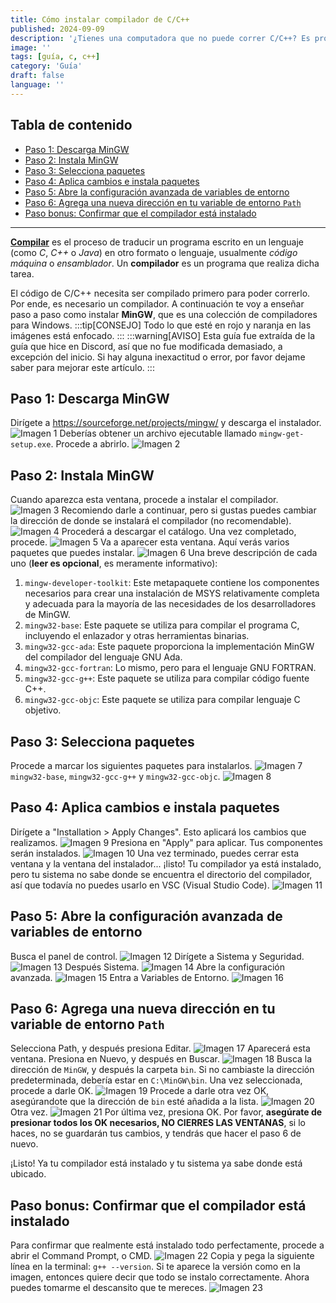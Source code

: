 ```yaml
---
title: Cómo instalar compilador de C/C++
published: 2024-09-09
description: '¿Tienes una computadora que no puede correr C/C++? Es probable que necesites un compilador de C para poder ejecutarlos.'
image: ''
tags: [guía, c, c++]
category: 'Guía'
draft: false 
language: ''
---
```

## Tabla de contenido
- [Paso 1: Descarga MinGW](#paso-1-descarga-mingw)
- [Paso 2: Instala MinGW](#paso-2-instala-mingw)
- [Paso 3: Selecciona paquetes](#paso-3-selecciona-paquetes)
- [Paso 4: Aplica cambios e instala paquetes](#paso-4-aplica-cambios-e-instala-paquetes)
- [Paso 5: Abre la configuración avanzada de variables de entorno](#paso-5-abre-la-configuración-avanzada-de-variables-de-entorno)
- [Paso 6: Agrega una nueva dirección en tu variable de entorno `Path`](#paso-6-agrega-una-nueva-dirección-en-tu-variable-de-entorno-path)
- [Paso bonus: Confirmar que el compilador está instalado](#paso-bonus-confirmar-que-el-compilador-está-instalado)
___
**[Compilar](https://developer.mozilla.org/es/docs/Glossary/Compile)** es el proceso de traducir un programa escrito en un lenguaje (como *C*, *C++* o *Java*) en otro formato o lenguaje, usualmente *código máquina* o *ensamblador*. Un **compilador** es un programa que realiza dicha tarea.

El código de C/C++ necesita ser compilado primero para poder correrlo. Por ende, es necesario un compilador. A continuación te voy a enseñar paso a paso como instalar **MinGW**, que es una colección de compiladores para Windows.
:::tip[CONSEJO]
Todo lo que esté en rojo y naranja en las imágenes está enfocado.
:::
:::warning[AVISO]
Esta guía fue extraída de la guía que hice en Discord, así que no fue modificada demasiado, a excepción del inicio. Si hay alguna inexactitud o error, por favor dejame saber para mejorar este artículo.
:::
## Paso 1: Descarga MinGW
Dirígete a https://sourceforge.net/projects/mingw/ y descarga el instalador.
![Imagen 1](/src/content/posts/how-to-install-c-compiler/image1.jpg)
Deberías obtener un archivo ejecutable llamado `mingw-get-setup.exe`. Procede a abrirlo.
![Imagen 2](/src/content/posts/how-to-install-c-compiler/image2.jpg)
## Paso 2: Instala MinGW
Cuando aparezca esta ventana, procede a instalar el compilador.
![Imagen 3](/src/content/posts/how-to-install-c-compiler/image3.jpg)
Recomiendo darle a continuar, pero si gustas puedes cambiar la dirección de donde se instalará el compilador (no recomendable).
![Imagen 4](/src/content/posts/how-to-install-c-compiler/image4.jpg)
Procederá a descargar el catálogo. Una vez completado, procede.
![Imagen 5](/src/content/posts/how-to-install-c-compiler/image5.jpg)
Va a aparecer esta ventana. Aquí verás varios paquetes que puedes instalar.
![Imagen 6](/src/content/posts/how-to-install-c-compiler/image6.jpg)
Una breve descripción de cada uno (**leer es opcional**, es meramente informativo):
1. `mingw-developer-toolkit`: Este metapaquete contiene los componentes necesarios para crear una instalación de MSYS relativamente completa y adecuada para la mayoría de las necesidades de los desarrolladores de MinGW.
2. `mingw32-base`: Este paquete se utiliza para compilar el programa C, incluyendo el enlazador y otras herramientas binarias.
3. `mingw32-gcc-ada`: Este paquete proporciona la implementación MinGW del compilador del lenguaje GNU Ada.
4. `mingw32-gcc-fortran`: Lo mismo, pero para el lenguaje GNU FORTRAN.
5. `mingw32-gcc-g++`: Este paquete se utiliza para compilar código fuente C++.
6. `mingw32-gcc-objc`: Este paquete se utiliza para compilar lenguaje C objetivo.
## Paso 3: Selecciona paquetes
Procede a marcar los siguientes paquetes para instalarlos.
![Imagen 7](/src/content/posts/how-to-install-c-compiler/image7.jpg)
`mingw32-base`, `mingw32-gcc-g++` y `mingw32-gcc-objc`.
![Imagen 8](/src/content/posts/how-to-install-c-compiler/image8.jpg)
## Paso 4: Aplica cambios e instala paquetes
Dirígete a "Installation > Apply Changes". Esto aplicará los cambios que realizamos.
![Imagen 9](/src/content/posts/how-to-install-c-compiler/image9.jpg)
Presiona en "Apply" para aplicar. Tus componentes serán instalados.
![Imagen 10](/src/content/posts/how-to-install-c-compiler/image10.jpg)
Una vez terminado, puedes cerrar esta ventana y la ventana del instalador... ¡listo! Tu compilador ya está instalado, pero tu sistema no sabe donde se encuentra el directorio del compilador, así que todavía no puedes usarlo en VSC (Visual Studio Code).
![Imagen 11](/src/content/posts/how-to-install-c-compiler/image11.jpg)
## Paso 5: Abre la configuración avanzada de variables de entorno
Busca el panel de control.
![Imagen 12](/src/content/posts/how-to-install-c-compiler/image12.jpg)
Dirígete a Sistema y Seguridad.
![Imagen 13](/src/content/posts/how-to-install-c-compiler/image13.jpg)
Después Sistema.
![Imagen 14](/src/content/posts/how-to-install-c-compiler/image14.jpg)
Abre la configuración avanzada.
![Imagen 15](/src/content/posts/how-to-install-c-compiler/image15.jpg)
Entra a Variables de Entorno.
![Imagen 16](/src/content/posts/how-to-install-c-compiler/image16.jpg)
## Paso 6: Agrega una nueva dirección en tu variable de entorno `Path`
Selecciona Path, y después presiona Editar.
![Imagen 17](/src/content/posts/how-to-install-c-compiler/image17.jpg)
Aparecerá esta ventana. Presiona en Nuevo, y después en Buscar.
![Imagen 18](/src/content/posts/how-to-install-c-compiler/image18.jpg)
Busca la dirección de `MinGW`, y después la carpeta `bin`. Si no cambiaste la dirección predeterminada, debería estar en `C:\MinGW\bin`. Una vez seleccionada, procede a darle OK.
![Imagen 19](/src/content/posts/how-to-install-c-compiler/image19.jpg)
Procede a darle otra vez OK, asegúrandote que la dirección de `bin` esté añadida a la lista.
![Imagen 20](/src/content/posts/how-to-install-c-compiler/image20.jpg)
Otra vez.
![Imagen 21](/src/content/posts/how-to-install-c-compiler/image21.jpg)
Por última vez, presiona OK. Por favor, **asegúrate de presionar todos los OK necesarios, NO CIERRES LAS VENTANAS**, si lo haces, no se guardarán tus cambios, y tendrás que hacer el paso 6 de nuevo.

¡Listo! Ya tu compilador está instalado y tu sistema ya sabe donde está ubicado.
## Paso bonus: Confirmar que el compilador está instalado
Para confirmar que realmente está instalado todo perfectamente, procede a abrir el Command Prompt, o CMD.
![Imagen 22](/src/content/posts/how-to-install-c-compiler/image22.jpg)
Copia y pega la siguiente línea en la terminal: `g++ --version`. Si te aparece la versión como en la imagen, entonces quiere decir que todo se instalo correctamente. Ahora puedes tomarme el descansito que te mereces.
![Imagen 23](/src/content/posts/how-to-install-c-compiler/image23.jpg)